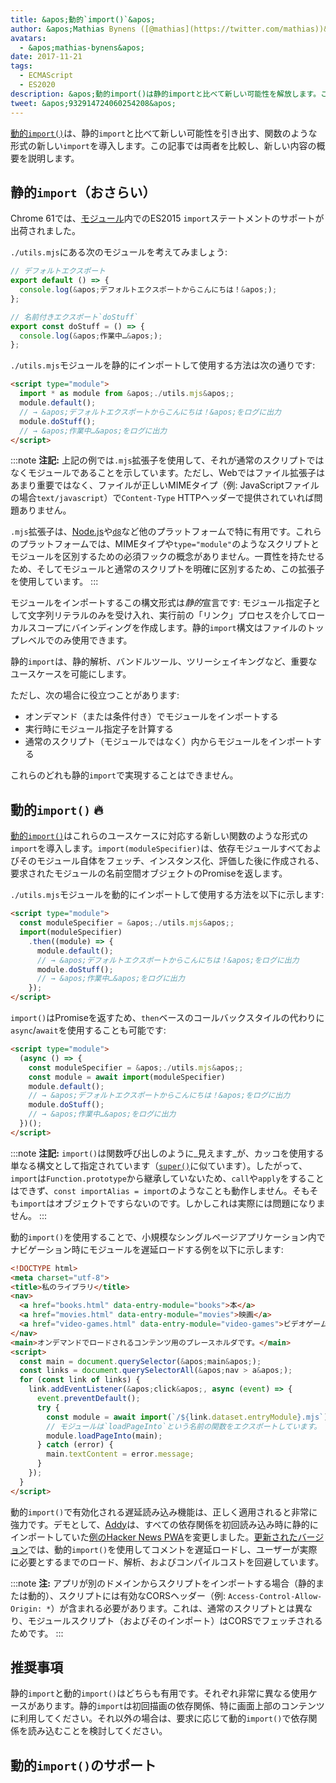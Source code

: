 ```yaml
---
title: &apos;動的`import()`&apos;
author: &apos;Mathias Bynens ([@mathias](https://twitter.com/mathias))&apos;
avatars:
  - &apos;mathias-bynens&apos;
date: 2017-11-21
tags:
  - ECMAScript
  - ES2020
description: &apos;動的import()は静的importと比べて新しい可能性を解放します。この記事では両者を比較し、新しい内容の概要を説明します。&apos;
tweet: &apos;932914724060254208&apos;
---
```

[動的`import()`](https://github.com/tc39/proposal-dynamic-import)は、静的`import`と比べて新しい可能性を引き出す、関数のような形式の新しい`import`を導入します。この記事では両者を比較し、新しい内容の概要を説明します。

<!--truncate-->
## 静的`import`（おさらい）

Chrome 61では、[モジュール](/features/modules)内でのES2015 `import`ステートメントのサポートが出荷されました。

`./utils.mjs`にある次のモジュールを考えてみましょう:

```js
// デフォルトエクスポート
export default () => {
  console.log(&apos;デフォルトエクスポートからこんにちは！&apos;);
};

// 名前付きエクスポート`doStuff`
export const doStuff = () => {
  console.log(&apos;作業中…&apos;);
};
```

`./utils.mjs`モジュールを静的にインポートして使用する方法は次の通りです:

```html
<script type="module">
  import * as module from &apos;./utils.mjs&apos;;
  module.default();
  // → &apos;デフォルトエクスポートからこんにちは！&apos;をログに出力
  module.doStuff();
  // → &apos;作業中…&apos;をログに出力
</script>
```

:::note
**注記:** 上記の例では`.mjs`拡張子を使用して、それが通常のスクリプトではなくモジュールであることを示しています。ただし、Webではファイル拡張子はあまり重要ではなく、ファイルが正しいMIMEタイプ（例: JavaScriptファイルの場合`text/javascript`）で`Content-Type` HTTPヘッダーで提供されていれば問題ありません。

`.mjs`拡張子は、[Node.js](https://nodejs.org/api/esm.html#esm_enabling)や[`d8`](/docs/d8)など他のプラットフォームで特に有用です。これらのプラットフォームでは、MIMEタイプや`type="module"`のようなスクリプトとモジュールを区別するための必須フックの概念がありません。一貫性を持たせるため、そしてモジュールと通常のスクリプトを明確に区別するため、この拡張子を使用しています。
:::

モジュールをインポートするこの構文形式は*静的*宣言です: モジュール指定子として文字列リテラルのみを受け入れ、実行前の「リンク」プロセスを介してローカルスコープにバインディングを作成します。静的`import`構文はファイルのトップレベルでのみ使用できます。

静的`import`は、静的解析、バンドルツール、ツリーシェイキングなど、重要なユースケースを可能にします。

ただし、次の場合に役立つことがあります:

- オンデマンド（または条件付き）でモジュールをインポートする
- 実行時にモジュール指定子を計算する
- 通常のスクリプト（モジュールではなく）内からモジュールをインポートする

これらのどれも静的`import`で実現することはできません。

## 動的`import()` 🔥

[動的`import()`](https://github.com/tc39/proposal-dynamic-import)はこれらのユースケースに対応する新しい関数のような形式の`import`を導入します。`import(moduleSpecifier)`は、依存モジュールすべておよびそのモジュール自体をフェッチ、インスタンス化、評価した後に作成される、要求されたモジュールの名前空間オブジェクトのPromiseを返します。

`./utils.mjs`モジュールを動的にインポートして使用する方法を以下に示します:

```html
<script type="module">
  const moduleSpecifier = &apos;./utils.mjs&apos;;
  import(moduleSpecifier)
    .then((module) => {
      module.default();
      // → &apos;デフォルトエクスポートからこんにちは！&apos;をログに出力
      module.doStuff();
      // → &apos;作業中…&apos;をログに出力
    });
</script>
```

`import()`はPromiseを返すため、`then`ベースのコールバックスタイルの代わりに`async`/`await`を使用することも可能です:

```html
<script type="module">
  (async () => {
    const moduleSpecifier = &apos;./utils.mjs&apos;;
    const module = await import(moduleSpecifier)
    module.default();
    // → &apos;デフォルトエクスポートからこんにちは！&apos;をログに出力
    module.doStuff();
    // → &apos;作業中…&apos;をログに出力
  })();
</script>
```

:::note
**注記:** `import()`は関数呼び出しのように_見えます_が、カッコを使用する単なる構文として指定されています（[`super()`](https://developer.mozilla.org/en-US/docs/Web/JavaScript/Reference/Operators/super)に似ています）。したがって、`import`は`Function.prototype`から継承していないため、`call`や`apply`をすることはできず、`const importAlias = import`のようなことも動作しません。そもそも`import`はオブジェクトですらないのです。しかしこれは実際には問題になりません。
:::

動的`import()`を使用することで、小規模なシングルページアプリケーション内でナビゲーション時にモジュールを遅延ロードする例を以下に示します:

```html
<!DOCTYPE html>
<meta charset="utf-8">
<title>私のライブラリ</title>
<nav>
  <a href="books.html" data-entry-module="books">本</a>
  <a href="movies.html" data-entry-module="movies">映画</a>
  <a href="video-games.html" data-entry-module="video-games">ビデオゲーム</a>
</nav>
<main>オンデマンドでロードされるコンテンツ用のプレースホルダです。</main>
<script>
  const main = document.querySelector(&apos;main&apos;);
  const links = document.querySelectorAll(&apos;nav > a&apos;);
  for (const link of links) {
    link.addEventListener(&apos;click&apos;, async (event) => {
      event.preventDefault();
      try {
        const module = await import(`/${link.dataset.entryModule}.mjs`);
        // モジュールは`loadPageInto`という名前の関数をエクスポートしています。
        module.loadPageInto(main);
      } catch (error) {
        main.textContent = error.message;
      }
    });
  }
</script>
```

動的`import()`で有効化される遅延読み込み機能は、正しく適用されると非常に強力です。デモとして、[Addy](https://twitter.com/addyosmani)は、すべての依存関係を初回読み込み時に静的にインポートしていた[例のHacker News PWA](https://hnpwa-vanilla.firebaseapp.com/)を変更しました。[更新されたバージョン](https://dynamic-import.firebaseapp.com/)では、動的`import()`を使用してコメントを遅延ロードし、ユーザーが実際に必要とするまでのロード、解析、およびコンパイルコストを回避しています。

:::note
**注:** アプリが別のドメインからスクリプトをインポートする場合（静的または動的）、スクリプトには有効なCORSヘッダー（例: `Access-Control-Allow-Origin: *`）が含まれる必要があります。これは、通常のスクリプトとは異なり、モジュールスクリプト（およびそのインポート）はCORSでフェッチされるためです。
:::

## 推奨事項

静的`import`と動的`import()`はどちらも有用です。それぞれ非常に異なる使用ケースがあります。静的`import`は初回描画の依存関係、特に画面上部のコンテンツに利用してください。それ以外の場合は、要求に応じて動的`import()`で依存関係を読み込むことを検討してください。

## 動的`import()`のサポート

<feature-support chrome="63"
                 firefox="67"
                 safari="11.1"
                 nodejs="13.2 https://nodejs.medium.com/announcing-core-node-js-support-for-ecmascript-modules-c5d6dc29b663"
                 babel="yes https://babeljs.io/docs/en/babel-plugin-syntax-dynamic-import"></feature-support>
